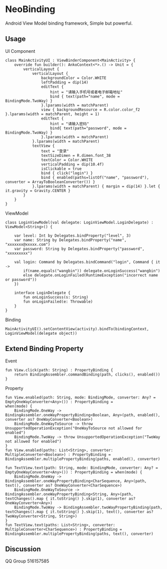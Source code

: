 # NeoBinding
Android View Model binding framework, Simple but powerful.

## Usage

UI Component

    class MainActivityUI : ViewBinderComponent<MainActivity> {
        override fun builder(): AnkoContext<*>.() -> Unit = {
            verticalLayout {
                verticalLayout {
                    backgroundColor = Color.WHITE
                    leftPadding = dip(14)
                    editText {
                        hint = "请输入手机号或者电子邮箱地址"
                        bind { text(path="name", mode = BindingMode.TwoWay) }
                    }.lparams(width = matchParent)
                    view { backgroundResource = R.color.color_f2 }.lparams(width = matchParent, height = 1)
                    editText {
                        hint = "请输入密码"
                        bind{ text(path="password", mode = BindingMode.TwoWay) }
                    }.lparams(width = matchParent)
                }.lparams(width = matchParent)
                textView {
                    text = "登录"
                    textSizeDimen = R.dimen.font_38
                    textColor = Color.WHITE
                    verticalPadding = dip(10.4f)
                    isClickable = true
                    bind { click("login") }
                    bind { enabled(paths=listOf("name", "password"), converter = ArrayToBooleanConverter()) }
                }.lparams(width = matchParent) { margin = dip(14) }.let { it.gravity = Gravity.CENTER }
            }
        }
    }
    
ViewModel

    class LoginViewModel(val delegate: LoginViewModel.LoginDelegate) : ViewModel<String>() {

        var level: Int by Delegates.bindProperty("level", 3)
        var name: String by Delegates.bindProperty("name", "xxxxxxx@xxxxx.com")
        var password: String by Delegates.bindProperty("password", "xxxxxxxxx")

        val login: Command by Delegates.bindCommand("login", Command { it ->
            if(name.equals("wangbin")) delegate.onLoginSuccess("wangbin")
            else delegate.onLoginFailed(RuntimeException("incorrect name or password"))
        })

        interface LoginDelegate {
            fun onLoginSuccess(s: String)
            fun onLoginFailed(e: Throwable)
        }
    }
    
Binding

    MainActivityUI().setContentView(activity).bindTo(bindingContext, LoginViewModel(delegate object))
    
## Extend Binding Property 

Event
    
    fun View.click(path: String) : PropertyBinding {
        return BindingAssembler.commandBinding(path, clicks(), enabled())
    }

Property

    fun View.enabled(path: String, mode: BindingMode, converter: Any? = EmptyOneWayConverter<Any>()) : PropertyBinding =             when(mode) {
        BindingMode.OneWay -> BindingAssembler.oneWayPropertyBinding<Boolean, Any>(path, enabled(), converter as? OneWayConverter<Boolean>)
        BindingMode.OneWayToSource -> throw UnsupportedOperationException("OneWayToSource not allowed for enabled")
        BindingMode.TwoWay -> throw UnsupportedOperationException("TwoWay not allowed for enabled")
    }
    fun View.enabled(paths: List<String>, converter: MultipleConverter<Boolean>) : PropertyBinding = BindingAssembler.multiplePropertyBinding(paths, enabled(), converter)

    fun TextView.text(path: String, mode: BindingMode, converter: Any? = EmptyOneWayConverter<Any>()) : PropertyBinding = when(mode) {
        BindingMode.OneWay -> BindingAssembler.oneWayPropertyBinding<CharSequence, Any>(path, text(), converter as? OneWayConverter<CharSequence>)
        BindingMode.OneWayToSource -> BindingAssembler.oneWayPropertyBinding<String, Any>(path, textChanges().map { it.toString() }.skip(1), converter as? OneWayConverter<Any>)
        BindingMode.TwoWay -> BindingAssembler.twoWayPropertyBinding(path, textChanges().map { it.toString() }.skip(1), text(), converter as? TwoWayConverter<String, String>)
    }
    fun TextView.text(paths: List<String>, converter: MultipleConverter<CharSequence>) : PropertyBinding = BindingAssembler.multiplePropertyBinding(paths, text(), converter)

## Discussion

QQ Group 516157585
